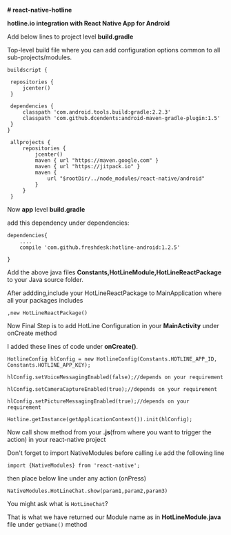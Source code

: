 
**# react-native-hotline**

**hotline.io integration with React Native App for Android**


Add below lines  to project level **build.gradle**

Top-level build file where you can add configuration options common to all sub-projects/modules.




    
    buildscript {
    
     repositories {
         jcenter()
     }

     dependencies {
         classpath 'com.android.tools.build:gradle:2.2.3'
         classpath 'com.github.dcendents:android-maven-gradle-plugin:1.5'
     }
    }

     allprojects {
         repositories {
             jcenter()
             maven { url "https://maven.google.com" }
             maven { url "https://jitpack.io" }
             maven {
                 url "$rootDir/../node_modules/react-native/android"
             }
         }
     }
Now **app** level **build.gradle**


add this dependency under dependencies:

    dependencies{
        ....
        compile 'com.github.freshdesk:hotline-android:1.2.5'
    
    }


Add the  above java files **Constants,HotLineModule,HotLineReactPackage** to your Java source folder.


After addding,include your HotLineReactPackage to MainApplication where all your packages includes

    ,new HotLineReactPackage()



Now Final Step is to add HotLine Configuration in your **MainActivity** under onCreate method

I added these lines of code under **onCreate()**.
 
    HotlineConfig hlConfig = new HotlineConfig(Constants.HOTLINE_APP_ID, Constants.HOTLINE_APP_KEY);
   
    hlConfig.setVoiceMessagingEnabled(false);//depends on your requirement
   
    hlConfig.setCameraCaptureEnabled(true);//depends on your requirement
   
    hlConfig.setPictureMessagingEnabled(true);//depends on your requirement
   
    Hotline.getInstance(getApplicationContext()).init(hlConfig);


Now call  show method from your **.js**(from where you want to trigger the action) in your react-native project 


Don't forget to import NativeModules before calling
i.e add the following line 

`import {NativeModules} from 'react-native';
`

then place below line under any action (onPress)

`NativeModules.HotLineChat.show(param1,param2,param3)
`

You might ask what is  `HotLineChat`?

That is what we have returned our Module name as in **HotLineModule.java** file  under `getName()` method


